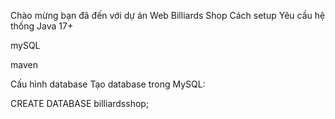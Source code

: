 Chào mừng bạn đã đến với dự án Web Billiards Shop
Cách setup
Yêu cầu hệ thống
Java 17+

mySQL

maven

Cấu hình database
Tạo database trong MySQL:

CREATE DATABASE billiardsshop;
